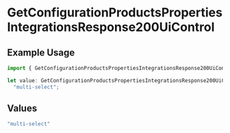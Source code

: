 # GetConfigurationProductsPropertiesIntegrationsResponse200UiControl

## Example Usage

```typescript
import { GetConfigurationProductsPropertiesIntegrationsResponse200UiControl } from "@vercel/sdk/models/getconfigurationproductsop.js";

let value: GetConfigurationProductsPropertiesIntegrationsResponse200UiControl =
  "multi-select";
```

## Values

```typescript
"multi-select"
```